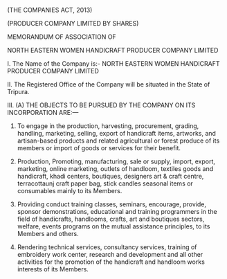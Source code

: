 (THE COMPANIES ACT, 2013)

(PRODUCER COMPANY LIMITED BY SHARES)

MEMORANDUM OF ASSOCIATION
OF

NORTH EASTERN WOMEN HANDICRAFT PRODUCER COMPANY LIMITED

I. The Name of the Company is:- NORTH EASTERN WOMEN HANDICRAFT PRODUCER COMPANY LIMITED

II. The Registered Office of the Company will be situated in the State of Tripura.

III. (A) THE OBJECTS TO BE PURSUED BY THE COMPANY ON ITS INCORPORATION ARE:—

1. To engage in the production, harvesting, procurement, grading, handling, marketing, selling, export of handicraft items, artworks, and artisan-based products and related agricultural or forest produce of its members or import of goods or services for their benefit.

2. Production, Promoting, manufacturing, sale or supply, import, export, marketing, online marketing, outlets of handloom, textiles goods and handicraft, khadi centers, boutiques, designers art & craft centre, terracottaunj craft paper bag, stick candles seasonal items or consumables mainly to its Members.

3. Providing conduct training classes, seminars, encourage, provide, sponsor demonstrations, educational and training programmers in the field of handicrafts, handlooms, crafts, art and boutiques sectors, welfare, events programs on the mutual assistance principles, to its Members and others.

4. Rendering technical services, consultancy services, training of embroidery work center, research and development and all other activities for the promotion of the handicraft and handloom works interests of its Members.